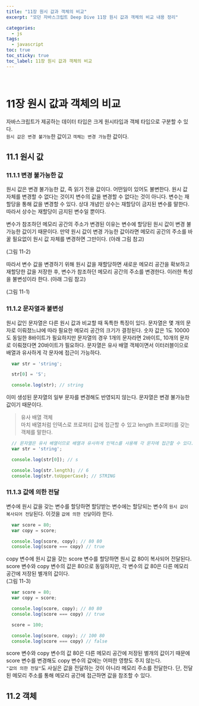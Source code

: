 ```yaml
---
title: "11장 원시 값과 객체의 비교"
excerpt: "모던 자바스크립트 Deep Dive 11장 원시 값과 객체의 비교 내용 정리"

categories:
  - js
tags:
  - javascript
toc: true
toc_sticky: true
toc_label: 11장 원시 값과 객체의 비교
---
```

<br/>


# 11장 원시 값과 객체의 비교
자바스크립트가 제공하는 데이터 타입은 크게 원시타입과 객체 타입으로 구분할 수 있다.  
`원시 값은 변경 불가능`한 값이고 `객체는 변경 가능`한 값이다.

## 11.1 원시 값
### 11.1.1 변경 불가능한 값
원시 값은 변경 불가능한 값, 즉 읽기 전용 값이다. 어떤일이 있어도 불변한다. 원시 값 자체를 변경할 수 없다는 것이지 변수의 값을 변경할 수 없다는 것이 아니다.
변수는 재할당을 통해 값을 변경할 수 있다. 상대 개념인 상수는 재할당이 금지된 변수를 말한다. 따라서 상수는 재할당이 금지된 변수일 뿐이다.

변수가 참조하던 메모리 공간의 주소가 변경된 이유는 변수에 할당된 원시 값이 변경 불가능한 값이기 때문이다.
만약 원시 값이 변경 가능한 값이라면 메모리 공간의 주소를 바꿀 필요없이 원시 값 자체를 변경하면 그만이다. (아래 그림 참고)

(그림 11-2)

따라서 변수 값을 변경하기 위해 원시 값을 재할당하면 새로운 메모리 공간을 확보하고 재할당한 값을 저장한 후, 변수가 참조하던 메모리 공간의 주소를 변경한다. 이러한 특성을 불변성이라 한다. (아래 그림 참고)  

(그림 11-1)

### 11.1.2 문자열과 불변성
원시 값인 문자열은 다른 원시 값과 비교할 때 독특한 특징이 있다. 문자열은 몇 개의 문자로 이뤄졌느냐에 따라 필요한 메모리 공간의 크기가 결정된다. 숫자 값은 1도 10000도 동일한 8바이트가 필요하지만 문자열의 경우 1개의 문자라면 2바이트, 10개의 문자로 이뤄졌다면 20바이트가 필요하다. 문자열은 유사 배열 객체이면서 이터러블이으로 배열과 유사하게 각 문자에 접근이 가능하다.  
```javascript
  var str = 'string';

  str[0] = 'S';

  console.log(str); // string
```

이미 생성된 문자열의 일부 문자를 변경해도 반영되지 않는다. 문자열은 변경 불가능한 값이기 때문이다.
  

> 유사 배열 객체  
> 마치 배열처럼 인덱스로 프로퍼티 값에 접근할 수 있고 length 프로퍼티를 갖는 객체를 말한다.  

```javascript
  // 문자열은 유사 배열이므로 배열과 유사하게 인덱스를 사용해 각 문자에 접근할 수 있다.
  var str = 'string';

  console.log(str[0]); // s

  console.log(str.length); // 6
  console.log(str.toUpperCase); // STRING
```
  
### 11.1.3 값에 의한 전달
변수에 원시 값을 갖는 변수를 할당하면 할당받는 변수에는 할당되는 변수의 `원시 값이 복사되어 전달`된다. 이것을 `값에 의한 전달`이라 한다.  

```javascript
  var score = 80;
  var copy = score;

  console.log(score, copy); // 80 80
  console.log(score === copy) // true
```  
copy 변수에 원시 값을 갖는 score 변수를 할당하면 원시 값 80이 복사되어 전달된다.  
score 변수와 copy 변수의 값은 80으로 동일하지만, 각 변수의 값 80은 다른 메모리 공간에 저장된 별개의 값이다.  
(그림 11-3)


```javascript
  var score = 80;
  var copy = score;

  console.log(score, copy); // 80 80
  console.log(score === copy) // true

  score = 100;

  console.log(score, copy); // 100 80
  console.log(score === copy) // false
```  
score 변수와 copy 변수의 값 80은 다른 메모리 공간에 저장된 별개의 값이기 때문에 score 변수를 변경해도 copy 변수의 값에는 어떠한 영향도 주지 않는다.  
`"값의 의한 전달"`도 사실은 값을 전달하는 것이 아니라 메모리 주소를 전달한다. 단, 전달된 메모리 주소를 통해 메모리 공간에 접근하면 값을 참조할 수 있다.  

## 11.2 객체